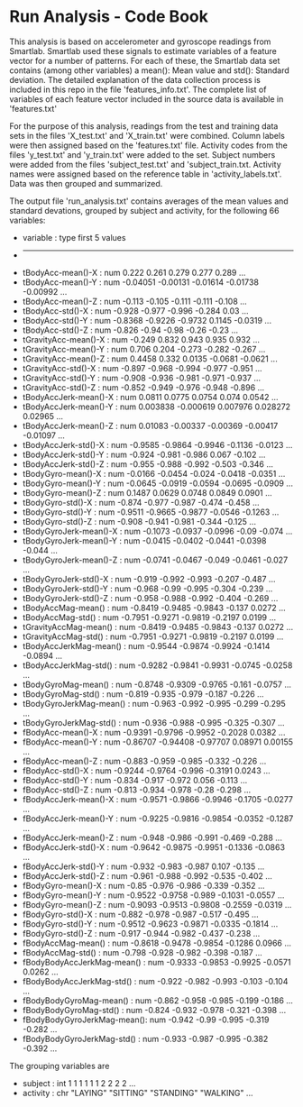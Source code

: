Run Analysis - Code Book 
=================

This analysis is based on accelerometer and gyroscope readings from Smartlab. 
Smartlab used these signals to estimate variables of a feature vector for a 
number of patterns. For each of these, the Smartlab data set contains (among 
other variables) a mean(): Mean value and std(): Standard deviation. The 
detailed explanation of the data collection process is included in this repo 
in the file 'features_info.txt'. The complete list of variables of each 
feature vector included in the source data is available in 'features.txt'  

For the purpose of this analysis, readings from the test and training data 
sets in the files 'X_test.txt' and 'X_train.txt' were combined. Column labels 
were then assigned based on the 'features.txt' file. Activity codes from the 
files 'y_test.txt' and 'y_train.txt' were added to the set. Subject numbers 
were added from the files 'subject_test.txt' and 'subject_train.txt. Activity 
names were assigned based on the reference table in 'activity_labels.txt'. 
Data was then grouped and summarized.

The output file 'run_analysis.txt' contains averages of the mean values and 
standard devations, grouped by subject and activity, for the following 66 
variables:
 
 * variable            					  : type first 5 values
 * ----------------------------------------------------------------------------------
 * tBodyAcc-mean()-X          : num  0.222 0.261 0.279 0.277 0.289 ...
 * tBodyAcc-mean()-Y          : num  -0.04051 -0.00131 -0.01614 -0.01738 -0.00992 ...
 * tBodyAcc-mean()-Z          : num  -0.113 -0.105 -0.111 -0.111 -0.108 ...
 * tBodyAcc-std()-X           : num  -0.928 -0.977 -0.996 -0.284 0.03 ...
 * tBodyAcc-std()-Y           : num  -0.8368 -0.9226 -0.9732 0.1145 -0.0319 ...
 * tBodyAcc-std()-Z           : num  -0.826 -0.94 -0.98 -0.26 -0.23 ...
 * tGravityAcc-mean()-X       : num  -0.249 0.832 0.943 0.935 0.932 ...
 * tGravityAcc-mean()-Y       : num  0.706 0.204 -0.273 -0.282 -0.267 ...
 * tGravityAcc-mean()-Z       : num  0.4458 0.332 0.0135 -0.0681 -0.0621 ...
 * tGravityAcc-std()-X        : num  -0.897 -0.968 -0.994 -0.977 -0.951 ...
 * tGravityAcc-std()-Y        : num  -0.908 -0.936 -0.981 -0.971 -0.937 ...
 * tGravityAcc-std()-Z        : num  -0.852 -0.949 -0.976 -0.948 -0.896 ...
 * tBodyAccJerk-mean()-X      : num  0.0811 0.0775 0.0754 0.074 0.0542 ...
 * tBodyAccJerk-mean()-Y      : num  0.003838 -0.000619 0.007976 0.028272 0.02965 ...
 * tBodyAccJerk-mean()-Z      : num  0.01083 -0.00337 -0.00369 -0.00417 -0.01097 ...
 * tBodyAccJerk-std()-X       : num  -0.9585 -0.9864 -0.9946 -0.1136 -0.0123 ...
 * tBodyAccJerk-std()-Y       : num  -0.924 -0.981 -0.986 0.067 -0.102 ...
 * tBodyAccJerk-std()-Z       : num  -0.955 -0.988 -0.992 -0.503 -0.346 ...
 * tBodyGyro-mean()-X         : num  -0.0166 -0.0454 -0.024 -0.0418 -0.0351 ...
 * tBodyGyro-mean()-Y         : num  -0.0645 -0.0919 -0.0594 -0.0695 -0.0909 ...
 * tBodyGyro-mean()-Z         : num  0.1487 0.0629 0.0748 0.0849 0.0901 ...
 * tBodyGyro-std()-X          : num  -0.874 -0.977 -0.987 -0.474 -0.458 ...
 * tBodyGyro-std()-Y          : num  -0.9511 -0.9665 -0.9877 -0.0546 -0.1263 ...
 * tBodyGyro-std()-Z          : num  -0.908 -0.941 -0.981 -0.344 -0.125 ...
 * tBodyGyroJerk-mean()-X     : num  -0.1073 -0.0937 -0.0996 -0.09 -0.074 ...
 * tBodyGyroJerk-mean()-Y     : num  -0.0415 -0.0402 -0.0441 -0.0398 -0.044 ...
 * tBodyGyroJerk-mean()-Z     : num  -0.0741 -0.0467 -0.049 -0.0461 -0.027 ...
 * tBodyGyroJerk-std()-X      : num  -0.919 -0.992 -0.993 -0.207 -0.487 ...
 * tBodyGyroJerk-std()-Y      : num  -0.968 -0.99 -0.995 -0.304 -0.239 ...
 * tBodyGyroJerk-std()-Z      : num  -0.958 -0.988 -0.992 -0.404 -0.269 ...
 * tBodyAccMag-mean()         : num  -0.8419 -0.9485 -0.9843 -0.137 0.0272 ...
 * tBodyAccMag-std()          : num  -0.7951 -0.9271 -0.9819 -0.2197 0.0199 ...
 * tGravityAccMag-mean()      : num  -0.8419 -0.9485 -0.9843 -0.137 0.0272 ...
 * tGravityAccMag-std()       : num  -0.7951 -0.9271 -0.9819 -0.2197 0.0199 ...
 * tBodyAccJerkMag-mean()     : num  -0.9544 -0.9874 -0.9924 -0.1414 -0.0894 ...
 * tBodyAccJerkMag-std()      : num  -0.9282 -0.9841 -0.9931 -0.0745 -0.0258 ...
 * tBodyGyroMag-mean()        : num  -0.8748 -0.9309 -0.9765 -0.161 -0.0757 ...
 * tBodyGyroMag-std()         : num  -0.819 -0.935 -0.979 -0.187 -0.226 ...
 * tBodyGyroJerkMag-mean()    : num  -0.963 -0.992 -0.995 -0.299 -0.295 ...
 * tBodyGyroJerkMag-std()     : num  -0.936 -0.988 -0.995 -0.325 -0.307 ...
 * fBodyAcc-mean()-X          : num  -0.9391 -0.9796 -0.9952 -0.2028 0.0382 ...
 * fBodyAcc-mean()-Y          : num  -0.86707 -0.94408 -0.97707 0.08971 0.00155 ...
 * fBodyAcc-mean()-Z          : num  -0.883 -0.959 -0.985 -0.332 -0.226 ...
 * fBodyAcc-std()-X           : num  -0.9244 -0.9764 -0.996 -0.3191 0.0243 ...
 * fBodyAcc-std()-Y           : num  -0.834 -0.917 -0.972 0.056 -0.113 ...
 * fBodyAcc-std()-Z           : num  -0.813 -0.934 -0.978 -0.28 -0.298 ...
 * fBodyAccJerk-mean()-X      : num  -0.9571 -0.9866 -0.9946 -0.1705 -0.0277 ...
 * fBodyAccJerk-mean()-Y      : num  -0.9225 -0.9816 -0.9854 -0.0352 -0.1287 ...
 * fBodyAccJerk-mean()-Z      : num  -0.948 -0.986 -0.991 -0.469 -0.288 ...
 * fBodyAccJerk-std()-X       : num  -0.9642 -0.9875 -0.9951 -0.1336 -0.0863 ...
 * fBodyAccJerk-std()-Y       : num  -0.932 -0.983 -0.987 0.107 -0.135 ...
 * fBodyAccJerk-std()-Z       : num  -0.961 -0.988 -0.992 -0.535 -0.402 ...
 * fBodyGyro-mean()-X         : num  -0.85 -0.976 -0.986 -0.339 -0.352 ...
 * fBodyGyro-mean()-Y         : num  -0.9522 -0.9758 -0.989 -0.1031 -0.0557 ...
 * fBodyGyro-mean()-Z         : num  -0.9093 -0.9513 -0.9808 -0.2559 -0.0319 ...
 * fBodyGyro-std()-X          : num  -0.882 -0.978 -0.987 -0.517 -0.495 ...
 * fBodyGyro-std()-Y          : num  -0.9512 -0.9623 -0.9871 -0.0335 -0.1814 ...
 * fBodyGyro-std()-Z          : num  -0.917 -0.944 -0.982 -0.437 -0.238 ...
 * fBodyAccMag-mean()         : num  -0.8618 -0.9478 -0.9854 -0.1286 0.0966 ...
 * fBodyAccMag-std()          : num  -0.798 -0.928 -0.982 -0.398 -0.187 ...
 * fBodyBodyAccJerkMag-mean() : num  -0.9333 -0.9853 -0.9925 -0.0571 0.0262 ...
 * fBodyBodyAccJerkMag-std()  : num  -0.922 -0.982 -0.993 -0.103 -0.104 ...
 * fBodyBodyGyroMag-mean()    : num  -0.862 -0.958 -0.985 -0.199 -0.186 ...
 * fBodyBodyGyroMag-std()     : num  -0.824 -0.932 -0.978 -0.321 -0.398 ...
 * fBodyBodyGyroJerkMag-mean(): num  -0.942 -0.99 -0.995 -0.319 -0.282 ...
 * fBodyBodyGyroJerkMag-std() : num  -0.933 -0.987 -0.995 -0.382 -0.392 ...
 
 The grouping variables are
 * subject                    : int  1 1 1 1 1 1 2 2 2 2 ...
 * activity                   : chr  "LAYING" "SITTING" "STANDING" "WALKING" ...
